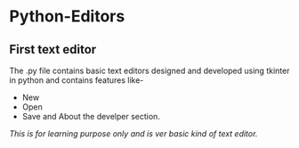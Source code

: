 # Python-Editors
## First text editor



The .py file contains basic text editors designed and developed using tkinter in python and contains features like-
- New
- Open
- Save and About the develper section. 


*This is for learning purpose only and is ver basic kind of text editor.*

